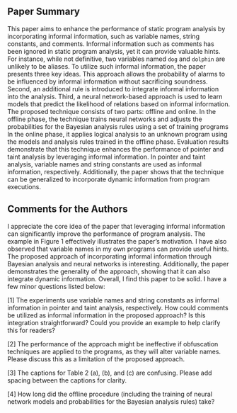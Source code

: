 




## Paper Summary



This paper aims to enhance the performance of static program analysis by incorporating informal information, such as variable names, string constants, and comments.
Informal information such as comments has been ignored in static program analysis, yet it can provide valuable hints.
For instance, while not definitive, two variables named `dog` and `dolphin` are unlikely to be aliases. 
To utilize such informal information, the paper presents three key ideas.
This approach allows the probability of alarms to be influenced by informal information without sacrificing soundness.
Second, an additional rule is introduced to integrate informal information into the analysis.
Third, a neural network-based approach is used to learn models that predict the likelihood of relations based on informal information.
The proposed technique consists of two parts: offline and online.
In the offline phase, the technique trains neural networks and adjusts the probabilities for the Bayesian analysis rules using a set of training programs
In the online phase, it applies logical analysis to an unknown program using the models and analysis rules trained in the offline phase.
Evaluation results demonstrate that this technique enhances the performance of pointer and taint analysis by leveraging informal information.
In pointer and taint analysis, variable names and string constants are used as informal information, respectively. 
Additionally, the paper shows that the technique can be generalized to incorporate dynamic information from program executions.




## Comments for the Authors

I appreciate the core idea of the paper that leveraging informal information can significantly improve the performance of program analysis.
The example in Figure 1 effectively illustrates the paper’s motivation. I have also observed that variable names in my own programs can provide useful hints.
The proposed approach of incorporating informal information through Bayesian analysis and neural networks is interesting.
Additionally, the paper demonstrates the generality of the approach, showing that it can also integrate dynamic information.
Overall, I find this paper to be solid. I have a few minor questions listed below:


[1] The experiments use variable names and string constants as informal information in pointer and taint analysis, respectively. How could comments be utilized as informal information in the proposed approach? Is this integration straightforward? Could you provide an example to help clarify this for readers?

[2] The performance of the approach might be ineffective if obfuscation techniques are applied to the programs, as they will alter variable names.
Please discuss this as a limitation of the proposed approach.

[3] The captions for Table 2 (a), (b), and (c) are confusing. Please add spacing between the captions for clarity.

[4] How long did the offline procedure (including the training of neural network models and  probabilities for the Bayesian analysis rules) take?


